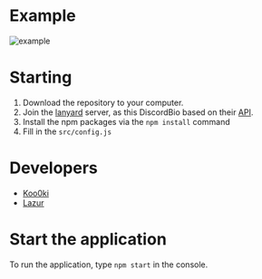 # Example
<img src='https://imgur.com/DXsrYYI.png' alt='example' />

# Starting
1. Download the repository to your computer.
2. Join the [lanyard](https://discord.gg/lanyard) server, as this DiscordBio based on their [API](https://github.com/phineas/lanyard).
3. Install the npm packages via the `npm install` command
4. Fill in the `src/config.js`

# Developers
- [Koo0ki](https://github.com/koo0ki)
- [Lazur](https://github.com/Lazur1082)

# Start the application
To run the application, type `npm start` in the console.